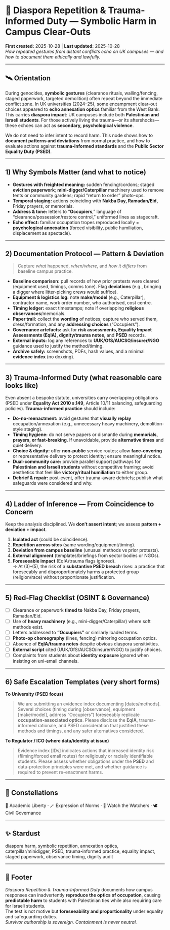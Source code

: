 # 🧩 Diaspora Repetition & Trauma-Informed Duty — Symbolic Harm in Campus Clear-Outs  
**First created:** 2025-10-28 | **Last updated:** 2025-10-28  
*How repeated gestures from distant conflicts echo on UK campuses — and how to document them ethically and lawfully.*

---

## 🛰️ Orientation  
During genocides, **symbolic gestures** (clearance rituals, walling/fencing, staged paperwork, targeted demolition) often repeat beyond the immediate conflict zone. In UK universities (2024–25), some encampment clear-out choices appeared to **echo annexation optics** familiar from the West Bank.  
This carries **diaspora impact**: UK campuses include both **Palestinian and Israeli students**. For those actively living the trauma—or its aftershocks—these echoes can act as **secondary, psychological violence**.

We do not need to infer intent to record harm. This node shows how to **document patterns and deviations** from normal practice, and how to evaluate actions against **trauma-informed standards** and the **Public Sector Equality Duty (PSED)**.

---

## 1) Why Symbols Matter (and what to notice)  
- **Gestures with freighted meaning:** sudden fencing/cordons; staged **eviction paperwork**; **mini-digger/Caterpillar** machinery used to remove tents or community gardens; rapid “return to order” photo-ops.  
- **Temporal staging:** actions coinciding with **Nakba Day, Ramadan/Eid,** Friday prayers, or memorials.  
- **Address & tone:** letters to “**Occupiers**,” language of “clearance/possession/restore control,” uniformed lines as stagecraft.  
- **Echo effect:** familiar occupation tropes reproduced locally = **psychological annexation** (forced visibility, public humiliation, displacement as spectacle).

---

## 2) Documentation Protocol — Pattern & Deviation  
> Capture *what* happened, *when/where*, and *how it differs* from baseline campus practice.

- **Baseline comparison:** pull records of how prior protests were cleared (equipment used, timings, comms tone). Flag **deviations** (e.g., bringing a digger where litter-picking crews would suffice).  
- **Equipment & logistics log:** note **make/model** (e.g., Caterpillar), contractor name, work order number, who authorised, cost centre.  
- **Timing ledger:** exact timestamps; note if overlapping **religious observances**/memorials.  
- **Paper trail:** collect the **wording** of notices; capture who served them, dress/formation, and any **addressing choices** (“Occupiers”).  
- **Governance artefacts:** ask for **risk assessments, Equality Impact Assessments (EqIA), dignity/trauma notes**, and **PSED** records.  
- **External inputs:** log any references to **UUK/OfS/AUCSO/insurer/NGO** guidance used to justify the method/timing.  
- **Archive safely:** screenshots, PDFs, hash values, and a minimal **evidence index** (no doxxing).

---

## 3) Trauma-Informed Duty (what reasonable care looks like)  
Even absent a bespoke statute, universities carry overlapping obligations (PSED under **Equality Act 2010 s.149**, Article 10/11 balancing, safeguarding policies). **Trauma-informed practice** should include:  
- **Do-no-reenactment:** avoid gestures that **visually replay** occupation/annexation (e.g., unnecessary heavy machinery, demolition-style staging).  
- **Timing hygiene:** do not serve papers or dismantle during **memorials, prayers, or fast-breaking**. If unavoidable, provide **alternative times** and quiet delivery.  
- **Choice & dignity:** offer **non-public** service routes; allow **face-covering** or representative delivery to protect identity; ensure meaningful notice.  
- **Dual-community care:** provide parallel support pathways for **Palestinian and Israeli students** without competitive framing; avoid aesthetics that feel like **victory/ritual humiliation** to either group.  
- **Debrief & repair:** post-event, offer trauma-aware debriefs; publish what safeguards were considered and why.

---

## 4) Ladder of Inference — From Coincidence to Concern  
Keep the analysis disciplined. We **don’t assert intent**; we assess **pattern + deviation + impact**.

1. **Isolated act** (could be coincidence).  
2. **Repetition across sites** (same wording/equipment/timing).  
3. **Deviation from campus baseline** (unusual methods vs prior protests).  
4. **External alignment** (templates/briefings from sector bodies or NGOs).  
5. **Foreseeable impact** (EqIA/trauma flags ignored).  
→ At (3)–(5), the risk of a **substantive PSED breach** rises: a practice that foreseeably and disproportionately harms a protected group (religion/race) without proportionate justification.

---

## 5) Red-Flag Checklist (OSINT & Governance)  
- [ ] Clearance or paperwork **timed to** Nakba Day, Friday prayers, Ramadan/Eid.  
- [ ] Use of **heavy machinery** (e.g., mini-digger/Caterpillar) where soft methods exist.  
- [ ] Letters addressed to **“Occupiers”** or similarly loaded terms.  
- [ ] **Photo-op choreography** (lines, fencing) mirroring occupation optics.  
- [ ] Absence of **EqIA/trauma notes** despite obvious diaspora sensitivities.  
- [ ] **External script** cited (UUK/OfS/AUCSO/insurer/NGO) to justify choices.  
- [ ] Complaints from students about **identity exposure** ignored when insisting on uni-email channels.

---

## 6) Safe Escalation Templates (very short forms)

**To University (PSED focus)**  
> We are submitting an evidence index documenting [dates/methods]. Several choices (timing during [observance], equipment [make/model], address “Occupiers”) foreseeably replicate **occupation-associated optics**. Please disclose the **EqIA**, trauma-informed rationale, and PSED consideration that justified these methods and timings, and any safer alternatives considered.

**To Regulator / ICO (where data/identity at issue)**  
> Evidence index [IDs] indicates actions that increased identity risk (filming/forced email routes) for religiously or racially identifiable students. Please assess whether obligations under the **PSED** and data-protection principles were met, and whether guidance is required to prevent re-enactment harms.

---

## 🌌 Constellations  
🍉 Academic Liberty · 🪄 Expression of Norms · 🧿 Watch the Watchers · 🕊️ Civil Governance

---

## ✨ Stardust  
diaspora harm, symbolic repetition, annexation optics, caterpillar/minidigger, PSED, trauma-informed practice, equality impact, staged paperwork, observance timing, dignity audit

---

## 🏮 Footer  
*Diaspora Repetition & Trauma-Informed Duty* documents how campus responses can inadvertently **reproduce the optics of occupation**, causing **predictable harm** to students with Palestinian ties while also requiring care for Israeli students.  
The test is not motive but **foreseeability and proportionality** under equality and safeguarding duties.  
*Survivor authorship is sovereign. Containment is never neutral.*  
